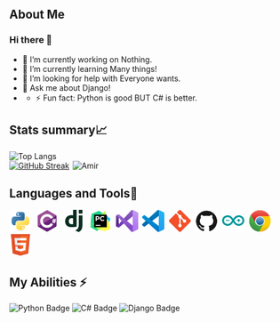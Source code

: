 
<!-- <div id="header" align="center">
<img src="https://media.giphy.com/media/M9gbBd9nbDrOTu1Mqx/giphy.gif" width="100"/>
</div> -->

## About Me

### Hi there 👋

- 🔭 I’m currently working on Nothing.
- 🌱 I’m currently learning Many things!
- 🤔 I’m looking for help with Everyone wants.
- 💬 Ask me about Django!
- - ⚡ Fun fact: Python is good BUT C# is better.
<!-- - 📫 How to reach me:  -->

## Stats summary📈

![Top Langs](https://github-readme-stats.vercel.app/api/top-langs/?username=Amir10t&hide_progress=false&layout=compact)<br>
<a href="https://git.io/streak-stats"><img src="https://streak-stats.demolab.com?user=Amir10t&theme=neon" alt="GitHub Streak" /></a>
<img width="48%" src="https://github-readme-stats.vercel.app/api?username=Amir10t&show_icons=true&theme=dracula&title_color=ff8000&text_color=ffffff&bg_color=6a6a6a&locale=en&hide_border=true" alt="Amir" style="margin-left:2px"/><br>

## Languages and Tools🎸

<div>
  <img src="https://github.com/devicons/devicon/blob/master/icons/python/python-original.svg" width="40" height="40"/>&nbsp;
  <img src="https://github.com/devicons/devicon/blob/master/icons/csharp/csharp-original.svg" width="40" height="40"/>&nbsp;
  <img src="https://github.com/devicons/devicon/blob/master/icons/django/django-plain.svg" width="40" height="40"/>&nbsp;
  <img src="https://github.com/devicons/devicon/blob/master/icons/pycharm/pycharm-original.svg" width="40" height="40"/>&nbsp;
  <img src="https://github.com/devicons/devicon/blob/master/icons/visualstudio/visualstudio-original.svg" width="40" height="40"/>&nbsp;
  <img src="https://github.com/devicons/devicon/blob/master/icons/vscode/vscode-original.svg" width="40" height="40"/>&nbsp;
  <img src="https://github.com/devicons/devicon/blob/master/icons/git/git-original.svg" width="40" height="40"/>&nbsp;
  <img src="https://github.com/devicons/devicon/blob/master/icons/github/github-original.svg" width="40" height="40"/>&nbsp;
  <img src="https://github.com/devicons/devicon/blob/master/icons/arduino/arduino-original.svg" width="40" height="40"/>&nbsp;
  <img src="https://github.com/devicons/devicon/blob/master/icons/chrome/chrome-original.svg" width="40" height="40"/>&nbsp;
  <img src="https://github.com/devicons/devicon/blob/master/icons/html5/html5-original.svg" width="40" height="40"/>&nbsp;
</div>

## My Abilities ⚡
<div id="badges">
  <img src="https://img.shields.io/badge/Python-blue?style=for-the-badge&logo=Python&logoColor=white" alt="Python Badge"/>
  <img src="https://img.shields.io/badge/CSharp-purple?style=for-the-badge&logo=CSharp&logoColor=white" alt="C# Badge"/>
  <img src="https://img.shields.io/badge/Django-darkgreen?style=for-the-badge&logo=Django&logoColor=white" alt="Django Badge"/>
<!--   <img src="https://img.shields.io/badge/DotNet-darkblue?style=for-the-badge&logo=DotNet&logoColor=white" alt="DotNet Badge"/> -->
<!--   <img src="https://img.shields.io/badge/Arduino-lightblue?style=for-the-badge&logo=Arduino&logoColor=white" alt="Arduino Badge"/> -->
<!--   <img src="https://img.shields.io/badge/HTML-orange?style=for-the-badge&logo=HTML&logoColor=white" alt="HTML Badge"/> -->
<!--   <img src="https://img.shields.io/badge/CSS-blue?style=for-the-badge&logo=CSS&logoColor=white" alt="CSS Badge"/> -->
</div>
